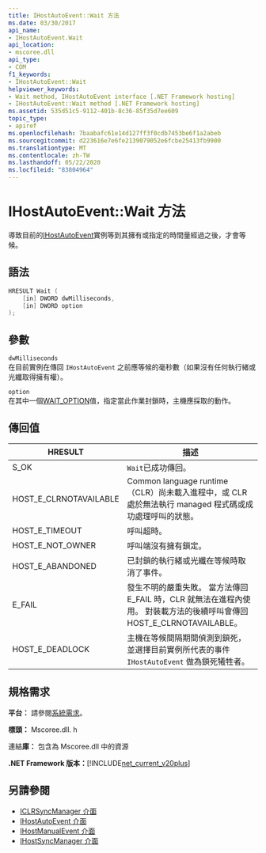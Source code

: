 ```yaml
---
title: IHostAutoEvent::Wait 方法
ms.date: 03/30/2017
api_name:
- IHostAutoEvent.Wait
api_location:
- mscoree.dll
api_type:
- COM
f1_keywords:
- IHostAutoEvent::Wait
helpviewer_keywords:
- Wait method, IHostAutoEvent interface [.NET Framework hosting]
- IHostAutoEvent::Wait method [.NET Framework hosting]
ms.assetid: 535d51c5-9112-401b-8c36-85f35d7ee609
topic_type:
- apiref
ms.openlocfilehash: 7baabafc61e14d127ff3f0cdb7453be6f1a2abeb
ms.sourcegitcommit: d223616e7e6fe2139079052e6fcbe25413fb9900
ms.translationtype: MT
ms.contentlocale: zh-TW
ms.lasthandoff: 05/22/2020
ms.locfileid: "83804964"
---
```

# <a name="ihostautoeventwait-method"></a>IHostAutoEvent::Wait 方法
導致目前的[IHostAutoEvent](ihostautoevent-interface.md)實例等到其擁有或指定的時間量經過之後，才會等候。  
  
## <a name="syntax"></a>語法  
  
```cpp  
HRESULT Wait (  
    [in] DWORD dwMilliseconds,  
    [in] DWORD option  
);  
```  
  
## <a name="parameters"></a>參數  
 `dwMilliseconds`  
 在目前實例在傳回 `IHostAutoEvent` 之前應等候的毫秒數（如果沒有任何執行緒或光纖取得擁有權）。  
  
 `option`  
 在其中一個[WAIT_OPTION](wait-option-enumeration.md)值，指定當此作業封鎖時，主機應採取的動作。  
  
## <a name="return-value"></a>傳回值  
  
|HRESULT|描述|  
|-------------|-----------------|  
|S_OK|`Wait`已成功傳回。|  
|HOST_E_CLRNOTAVAILABLE|Common language runtime （CLR）尚未載入進程中，或 CLR 處於無法執行 managed 程式碼或成功處理呼叫的狀態。|  
|HOST_E_TIMEOUT|呼叫超時。|  
|HOST_E_NOT_OWNER|呼叫端沒有擁有鎖定。|  
|HOST_E_ABANDONED|已封鎖的執行緒或光纖在等候時取消了事件。|  
|E_FAIL|發生不明的嚴重失敗。 當方法傳回 E_FAIL 時，CLR 就無法在進程內使用。 對裝載方法的後續呼叫會傳回 HOST_E_CLRNOTAVAILABLE。|  
|HOST_E_DEADLOCK|主機在等候間隔期間偵測到鎖死，並選擇目前實例所代表的事件 `IHostAutoEvent` 做為鎖死犧牲者。|  
  
## <a name="requirements"></a>規格需求  
 **平台：** 請參閱[系統需求](../../get-started/system-requirements.md)。  
  
 **標頭：** Mscoree.dll. h  
  
 連結**庫：** 包含為 Mscoree.dll 中的資源  
  
 **.NET Framework 版本：**[!INCLUDE[net_current_v20plus](../../../../includes/net-current-v20plus-md.md)]  
  
## <a name="see-also"></a>另請參閱

- [ICLRSyncManager 介面](iclrsyncmanager-interface.md)
- [IHostAutoEvent 介面](ihostautoevent-interface.md)
- [IHostManualEvent 介面](ihostmanualevent-interface.md)
- [IHostSyncManager 介面](ihostsyncmanager-interface.md)
